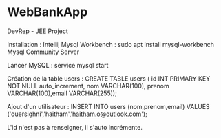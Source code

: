 # WebBankApp
DevRep - JEE Project 

Installation :
Intellij
Mysql Workbench : sudo apt install mysql-workbench
Mysql Community Server

Lancer MySQL : service mysql start

Création de la table users :
CREATE TABLE users ( id INT PRIMARY KEY NOT NULL auto_increment, nom VARCHAR(100), prenom VARCHAR(100),email VARCHAR(255));

Ajout d'un utilisateur :
INSERT INTO users (nom,prenom,email) VALUES ('ouersighni','haitham','haitham.o@outlook.com');

L'id n'est pas à renseigner, il s'auto incrémente.
